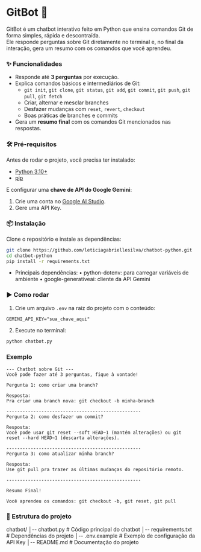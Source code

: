 # GitBot 🤖

GitBot é um chatbot interativo feito em Python que ensina comandos Git de forma simples, rápida e descontraída.  
Ele responde perguntas sobre Git diretamente no terminal e, no final da interação, gera um resumo com os comandos que você aprendeu.  

### ✨ Funcionalidades

- Responde até **3 perguntas** por execução.
- Explica comandos básicos e intermediários de Git:
  - `git init`, `git clone`, `git status`, `git add`, `git commit`, `git push`, `git pull`, `git fetch`
  - Criar, alternar e mesclar branches
  - Desfazer mudanças com `reset`, `revert`, `checkout`
  - Boas práticas de branches e commits
- Gera um **resumo final** com os comandos Git mencionados nas respostas.

### 🛠 Pré-requisitos

Antes de rodar o projeto, você precisa ter instalado:

- [Python 3.10+](https://www.python.org/downloads/)
- [pip](https://pip.pypa.io/en/stable/)

E configurar uma **chave de API do Google Gemini**:  
1. Crie uma conta no [Google AI Studio](https://aistudio.google.com/).  
2. Gere uma API Key.  


### 📦 Instalação
Clone o repositório e instale as dependências:
```bash
git clone https://github.com/leticiagabriellesilva/chatbot-python.git
cd chatbot-python
pip install -r requirements.txt
```

- Principais dependências: 
	•	python-dotenv: para carregar variáveis de ambiente
	•	google-generativeai: cliente da API Gemini

### ▶️ Como rodar
1. Crie um arquivo `.env` na raiz do projeto com o conteúdo:  
```env
GEMINI_API_KEY="sua_chave_aqui"
```

2. Execute no terminal:
```bash
python chatbot.py
```

### Exemplo
```
--- Chatbot sobre Git ---
Você pode fazer até 3 perguntas, fique à vontade!

Pergunta 1: como criar uma branch?

Resposta:
Pra criar uma branch nova: git checkout -b minha-branch

--------------------------------------------------
Pergunta 2: como desfazer um commit?

Resposta:
Você pode usar git reset --soft HEAD~1 (mantém alterações) ou git reset --hard HEAD~1 (descarta alterações).

--------------------------------------------------
Pergunta 3: como atualizar minha branch?

Resposta:
Use git pull pra trazer as últimas mudanças do repositório remoto.

--------------------------------------------------

Resumo Final!

Você aprendeu os comandos: git checkout -b, git reset, git pull
```

### 📂 Estrutura do projeto
chatbot/
│-- chatbot.py        # Código principal do chatbot
│-- requirements.txt  # Dependências do projeto
│-- .env.example      # Exemplo de configuração da API Key
│-- README.md         # Documentação do projeto

